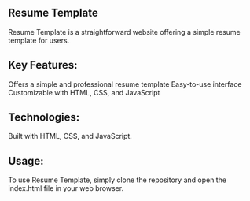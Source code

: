 ## Resume Template

Resume Template is a straightforward website offering a simple resume template for users. 

## Key Features:

Offers a simple and professional resume template
Easy-to-use interface 
Customizable with HTML, CSS, and JavaScript

## Technologies:
Built with HTML, CSS, and JavaScript.

## Usage:
To use Resume Template, simply clone the repository and open the index.html file in your web browser.

